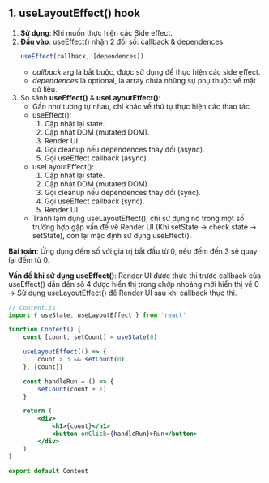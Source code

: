 ## 1. useLayoutEffect() hook

1. **Sử dụng**: Khi muốn thực hiện các Side effect.  
2. **Đầu vào**: useEffect() nhận 2 đối số: callback & dependences.  
    ```jsx
    useEffect(callback, [dependences])
    ```  
    - *callback* arg là bắt buộc, được sử dụng để thực hiện các side effect.  
    - *dependences* là optional, là array chứa những sự phụ thuộc về mặt dữ liệu.  
3. So sánh **useEffect()** & **useLayoutEffect()**:  
    - Gần như tương tự nhau, chỉ khác về thứ tự thực hiện các thao tác.  
    - useEffect():  
        1. Cập nhật lại state.  
        2. Cập nhật DOM (mutated DOM).  
        3. Render UI.  
        4. Gọi cleanup nếu dependences thay đổi (async).  
        5. Gọi useEffect callback (async).  
    - useLayoutEffect():  
        1. Cập nhật lại state.  
        2. Cập nhật DOM (mutated DOM).  
        3. Gọi cleanup nếu dependences thay đổi (sync).  
        4. Gọi useEffect callback (sync).  
        5. Render UI.  
    - Tránh lạm dụng useLayoutEffect(), chỉ sử dụng nó trong một số trường hợp gặp vấn đề về Render UI (Khi setState -> check state -> setState), còn lại mặc định sử dụng useEffect().  

**Bài toán**: Ứng dụng đếm số với giá trị bắt đầu từ 0, nếu đếm đến 3 sẽ quay lại đếm từ 0.  

**Vấn đề khi sử dụng useEffect()**: Render UI được thực thi trước callback của useEffect() dẫn đến số 4 được hiển thị trong chớp nhoáng mới hiển thị  về 0 -> Sử dụng useLayoutEffect() để Render UI sau khi callback thực thi.  

```jsx
// Content.js
import { useState, useLayoutEffect } from 'react'

function Content() {
    const [count, setCount] = useState(0)

    useLayoutEffect(() => {
        count > 3 && setCount(0)
    }, [count])

    const handleRun = () => {
        setCount(count + 1)
    }

    return (
        <div>
            <h1>{count}</h1>
            <button onClick={handleRun}>Run</button>
        </div>
    )
}

export default Content
```